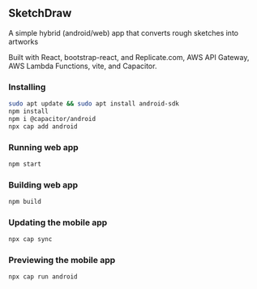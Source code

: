 ## SketchDraw

A simple hybrid (android/web) app that converts rough sketches into artworks

Built with React, bootstrap-react, and Replicate.com, AWS API Gateway, AWS Lambda Functions, vite, and Capacitor.

### Installing

```bash
sudo apt update && sudo apt install android-sdk
npm install
npm i @capacitor/android
npx cap add android
```

### Running web app

```bash
npm start
```

### Building web app

```bash
npm build
```

### Updating the mobile app

```bash
npx cap sync
```

### Previewing the mobile app

```bash
npx cap run android
```

